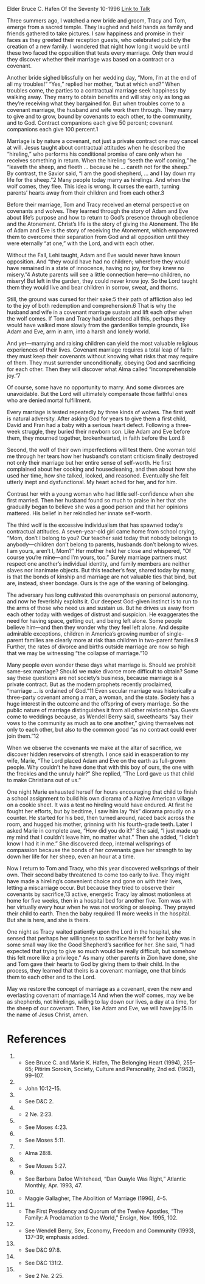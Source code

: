 Elder Bruce C. Hafen
Of the Seventy
10-1996
[Link to Talk](https://www.churchofjesuschrist.org/study/general-conference/1996/10/covenant-marriage?lang=eng)

Three summers ago, I watched a new bride and groom, Tracy and Tom, emerge from a sacred temple. They laughed and held hands as family and friends gathered to take pictures. I saw happiness and promise in their faces as they greeted their reception guests, who celebrated publicly the creation of a new family. I wondered that night how long it would be until these two faced the opposition that tests every marriage. Only then would they discover whether their marriage was based on a contract or a covenant.

Another bride sighed blissfully on her wedding day, “Mom, I’m at the end of all my troubles!” “Yes,” replied her mother, “but at which end?” When troubles come, the parties to a contractual marriage seek happiness by walking away. They marry to obtain benefits and will stay only as long as they’re receiving what they bargained for. But when troubles come to a covenant marriage, the husband and wife work them through. They marry to give and to grow, bound by covenants to each other, to the community, and to God. Contract companions each give 50 percent; covenant companions each give 100 percent.1

Marriage is by nature a covenant, not just a private contract one may cancel at will. Jesus taught about contractual attitudes when he described the “hireling,” who performs his conditional promise of care only when he receives something in return. When the hireling “seeth the wolf coming,” he “leaveth the sheep, and fleeth … because he … careth not for the sheep.” By contrast, the Savior said, “I am the good shepherd, … and I lay down my life for the sheep.”2 Many people today marry as hirelings. And when the wolf comes, they flee. This idea is wrong. It curses the earth, turning parents’ hearts away from their children and from each other.3

Before their marriage, Tom and Tracy received an eternal perspective on covenants and wolves. They learned through the story of Adam and Eve about life’s purpose and how to return to God’s presence through obedience and the Atonement. Christ’s life is the story of giving the Atonement. The life of Adam and Eve is the story of receiving the Atonement, which empowered them to overcome their separation from God and all opposition until they were eternally “at one,” with the Lord, and with each other.

Without the Fall, Lehi taught, Adam and Eve would never have known opposition. And “they would have had no children; wherefore they would have remained in a state of innocence, having no joy, for they knew no misery.”4 Astute parents will see a little connection here—no children, no misery! But left in the garden, they could never know joy. So the Lord taught them they would live and bear children in sorrow, sweat, and thorns.

Still, the ground was cursed for their sake:5 their path of affliction also led to the joy of both redemption and comprehension.6 That is why the husband and wife in a covenant marriage sustain and lift each other when the wolf comes. If Tom and Tracy had understood all this, perhaps they would have walked more slowly from the gardenlike temple grounds, like Adam and Eve, arm in arm, into a harsh and lonely world.

And yet—marrying and raising children can yield the most valuable religious experiences of their lives. Covenant marriage requires a total leap of faith: they must keep their covenants without knowing what risks that may require of them. They must surrender unconditionally, obeying God and sacrificing for each other. Then they will discover what Alma called “incomprehensible joy.”7

Of course, some have no opportunity to marry. And some divorces are unavoidable. But the Lord will ultimately compensate those faithful ones who are denied mortal fulfillment.

Every marriage is tested repeatedly by three kinds of wolves. The first wolf is natural adversity. After asking God for years to give them a first child, David and Fran had a baby with a serious heart defect. Following a three-week struggle, they buried their newborn son. Like Adam and Eve before them, they mourned together, brokenhearted, in faith before the Lord.8

Second, the wolf of their own imperfections will test them. One woman told me through her tears how her husband’s constant criticism finally destroyed not only their marriage but her entire sense of self-worth. He first complained about her cooking and housecleaning, and then about how she used her time, how she talked, looked, and reasoned. Eventually she felt utterly inept and dysfunctional. My heart ached for her, and for him.

Contrast her with a young woman who had little self-confidence when she first married. Then her husband found so much to praise in her that she gradually began to believe she was a good person and that her opinions mattered. His belief in her rekindled her innate self-worth.

The third wolf is the excessive individualism that has spawned today’s contractual attitudes. A seven-year-old girl came home from school crying, “Mom, don’t I belong to you? Our teacher said today that nobody belongs to anybody—children don’t belong to parents, husbands don’t belong to wives. I am yours, aren’t I, Mom?” Her mother held her close and whispered, “Of course you’re mine—and I’m yours, too.” Surely marriage partners must respect one another’s individual identity, and family members are neither slaves nor inanimate objects. But this teacher’s fear, shared today by many, is that the bonds of kinship and marriage are not valuable ties that bind, but are, instead, sheer bondage. Ours is the age of the waning of belonging.

The adversary has long cultivated this overemphasis on personal autonomy, and now he feverishly exploits it. Our deepest God-given instinct is to run to the arms of those who need us and sustain us. But he drives us away from each other today with wedges of distrust and suspicion. He exaggerates the need for having space, getting out, and being left alone. Some people believe him—and then they wonder why they feel left alone. And despite admirable exceptions, children in America’s growing number of single-parent families are clearly more at risk than children in two-parent families.9 Further, the rates of divorce and births outside marriage are now so high that we may be witnessing “the collapse of marriage.”10

Many people even wonder these days what marriage is. Should we prohibit same-sex marriage? Should we make divorce more difficult to obtain? Some say these questions are not society’s business, because marriage is a private contract. But as the modern prophets recently proclaimed, “marriage … is ordained of God.”11 Even secular marriage was historically a three-party covenant among a man, a woman, and the state. Society has a huge interest in the outcome and the offspring of every marriage. So the public nature of marriage distinguishes it from all other relationships. Guests come to weddings because, as Wendell Berry said, sweethearts “say their vows to the community as much as to one another,” giving themselves not only to each other, but also to the common good “as no contract could ever join them.”12

When we observe the covenants we make at the altar of sacrifice, we discover hidden reservoirs of strength. I once said in exasperation to my wife, Marie, “The Lord placed Adam and Eve on the earth as full-grown people. Why couldn’t he have done that with this boy of ours, the one with the freckles and the unruly hair?” She replied, “The Lord gave us that child to make Christians out of us.”

One night Marie exhausted herself for hours encouraging that child to finish a school assignment to build his own diorama of a Native American village on a cookie sheet. It was a test no hireling would have endured. At first he fought her efforts, but by bedtime, I saw him lay “his” diorama proudly on a counter. He started for his bed, then turned around, raced back across the room, and hugged his mother, grinning with his fourth-grade teeth. Later I asked Marie in complete awe, “How did you do it?” She said, “I just made up my mind that I couldn’t leave him, no matter what.” Then she added, “I didn’t know I had it in me.” She discovered deep, internal wellsprings of compassion because the bonds of her covenants gave her strength to lay down her life for her sheep, even an hour at a time.

Now I return to Tom and Tracy, who this year discovered wellsprings of their own. Their second baby threatened to come too early to live. They might have made a hireling’s convenient choice and gone on with their lives, letting a miscarriage occur. But because they tried to observe their covenants by sacrifice,13 active, energetic Tracy lay almost motionless at home for five weeks, then in a hospital bed for another five. Tom was with her virtually every hour when he was not working or sleeping. They prayed their child to earth. Then the baby required 11 more weeks in the hospital. But she is here, and she is theirs.

One night as Tracy waited patiently upon the Lord in the hospital, she sensed that perhaps her willingness to sacrifice herself for her baby was in some small way like the Good Shepherd’s sacrifice for her. She said, “I had expected that trying to give so much would be really difficult, but somehow this felt more like a privilege.” As many other parents in Zion have done, she and Tom gave their hearts to God by giving them to their child. In the process, they learned that theirs is a covenant marriage, one that binds them to each other and to the Lord.

May we restore the concept of marriage as a covenant, even the new and everlasting covenant of marriage.14 And when the wolf comes, may we be as shepherds, not hirelings, willing to lay down our lives, a day at a time, for the sheep of our covenant. Then, like Adam and Eve, we will have joy.15 In the name of Jesus Christ, amen.

# References
1. - See Bruce C. and Marie K. Hafen, The Belonging Heart (1994), 255–65; Pitirim Sorokin, Society, Culture and Personality, 2nd ed. (1962), 99–107.
2. - John 10:12–15.
3. - See D&C 2.
4. - 2 Ne. 2:23.
5. - See Moses 4:23.
6. - See Moses 5:11.
7. - Alma 28:8.
8. - See Moses 5:27.
9. - See Barbara Dafoe Whitehead, “Dan Quayle Was Right,” Atlantic Monthly, Apr. 1993, 47.
10. - Maggie Gallagher, The Abolition of Marriage (1996), 4–5.
11. - The First Presidency and Quorum of the Twelve Apostles, “The Family: A Proclamation to the World,” Ensign, Nov. 1995, 102.
12. - See Wendell Berry, Sex, Economy, Freedom and Community (1993), 137–39; emphasis added.
13. - See D&C 97:8.
14. - See D&C 131:2.
15. - See 2 Ne. 2:25.